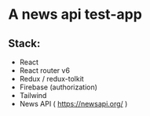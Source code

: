 # A news api test-app

## Stack:
- React
- React router v6
- Redux / redux-tolkit
- Firebase (authorization)
- Tailwind
- News API ( https://newsapi.org/ )
